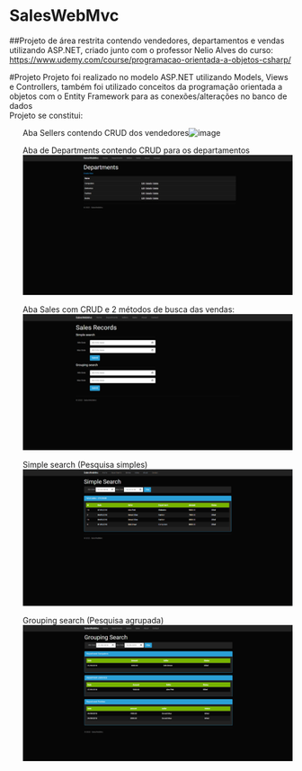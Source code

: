 # SalesWebMvc

##Projeto de área restrita contendo vendedores, departamentos e vendas utilizando ASP.NET, criado junto com o professor Nelio Alves do curso: https://www.udemy.com/course/programacao-orientada-a-objetos-csharp/ 

#Projeto
Projeto foi realizado no modelo ASP.NET utilizando Models, Views e Controllers, também foi utilizado conceitos da programação orientada a objetos com o Entity Framework para as conexões/alterações no banco de dados<br>
Projeto se constitui: <ul>Aba Sellers contendo CRUD dos vendedores![image](https://user-images.githubusercontent.com/108474778/209415547-ff4cf78f-27c5-44d0-a3a8-bb1132f5e4d5.png)</ul>
<ul>Aba de Departments contendo CRUD para os departamentos <img src="Images/departments.png"></ul>
<ul>Aba Sales com CRUD e 2 métodos de busca das vendas: <img src="Images/SalesRecord.png"></ul>
<ul>Simple search (Pesquisa simples) <img src="Images/SimpleSearch.png"></ul>
</ul><ul>Grouping search (Pesquisa agrupada) <img src="Images/GroupingSearch.png"></ul>
